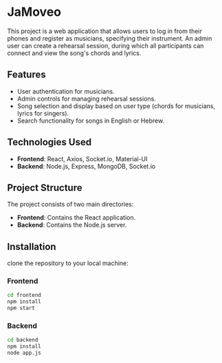 # JaMoveo

This project is a web application that allows users to log in from their phones and register as musicians, specifying their instrument. An admin user can create a rehearsal session, during which all participants can connect and view the song's chords and lyrics.

## Features

- User authentication for musicians.
- Admin controls for managing rehearsal sessions.
- Song selection and display based on user type (chords for musicians, lyrics for singers).
- Search functionality for songs in English or Hebrew.


## Technologies Used

- **Frontend**: React, Axios, Socket.io, Material-UI
- **Backend**: Node.js, Express, MongoDB, Socket.io


## Project Structure

The project consists of two main directories:

- **Frontend**: Contains the React application.
- **Backend**: Contains the Node.js server.


## Installation

clone the repository to your local machine:

### Frontend

```bash
cd frontend
npm install
npm start
```

### Backend

```bash
cd backend
npm install
node app.js
 ```


